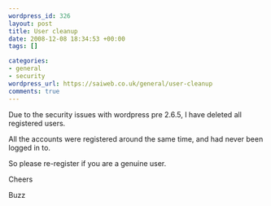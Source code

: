 ```yaml
--- 
wordpress_id: 326
layout: post
title: User cleanup
date: 2008-12-08 18:34:53 +00:00
tags: []

categories: 
- general
- security
wordpress_url: https://saiweb.co.uk/general/user-cleanup
comments: true
---
```

Due to the security issues with wordpress pre 2.6.5, I have deleted all registered users.

All the accounts were registered around the same time, and had never been logged in to.

So please re-register if you are a genuine user.

Cheers

Buzz
